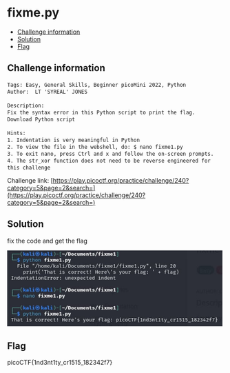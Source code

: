 # fixme.py

- [Challenge information](#challenge-information)
- [Solution](#solution)
- [Flag](#flag)

## Challenge information
```
Tags: Easy, General Skills, Beginner picoMini 2022, Python
Author:  LT 'SYREAL' JONES

Description:
Fix the syntax error in this Python script to print the flag.
Download Python script

Hints:
1. Indentation is very meaningful in Python
2. To view the file in the webshell, do: $ nano fixme1.py
3. To exit nano, press Ctrl and x and follow the on-screen prompts.
4. The str_xor function does not need to be reverse engineered for this challenge
```

Challenge link: [https://play.picoctf.org/practice/challenge/240?category=5&page=2&search=](https://play.picoctf.org/practice/challenge/240?category=5&page=2&search=)

## Solution

fix the code and get the flag   

<img src="fixme1.jpg" width="500" />

## Flag

picoCTF{1nd3nt1ty_cr1515_182342f7}